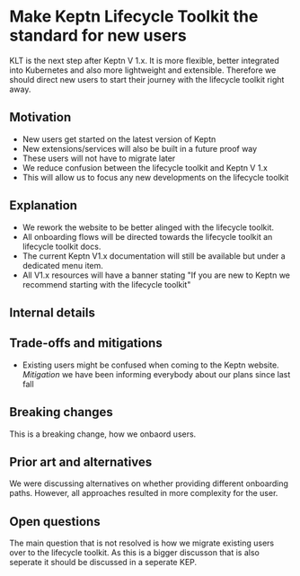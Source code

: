 # Make Keptn Lifecycle Toolkit the standard for new users

KLT is the next step after Keptn V 1.x. It is more flexible, better integrated into Kubernetes and also more lightweight and extensible. Therefore we should direct new users to start their journey with the lifecycle toolkit right away.

## Motivation

* New users get started on the latest version of Keptn
* New extensions/services will also be built in a future proof way
* These users will not have to migrate later
* We reduce confusion between the lifecycle toolkit and Keptn V 1.x
* This will allow us to focus any new developments on the lifecycle toolkit

## Explanation

* We rework the website to be better alinged with the lifecycle toolkit.
* All onboarding flows will be directed towards the lifecycle toolkit an lifecycle toolkit docs. 
* The current Keptn V1.x documentation will still be available but under a dedicated menu item.
* All V1.x resources will have a banner stating "If you are new to Keptn we recommend starting with the lifecycle toolkit"

## Internal details


## Trade-offs and mitigations

* Existing users might be confused when coming to the Keptn website. *Mitigation* we have been informing everybody about our plans since last fall

## Breaking changes

This is a breaking change, how we onbaord users.

## Prior art and alternatives

We were discussing alternatives on whether providing different onboarding paths. However, all approaches resulted in more complexity for the user. 

## Open questions

The main question that is not resolved is how we migrate existing users over to the lifecycle toolkit. As this is a bigger discusson that is also seperate it should be discussed in a seperate KEP.

